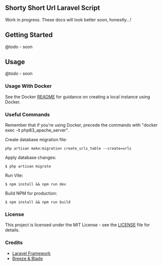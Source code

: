 ## Shorty Short Url Laravel Script

Work in progress. These docs will look better soon, honestly...!

## Getting Started

@todo - soon

## Usage

@todo - soon

### Usage With Docker

See the Docker [README](./docker/README.md) for guidance on creating a local instance using Docker.

### Useful Commands

Remember that if you're using Docker, precede the commands with "docker exec -it php83_apache_server".

Create database migration file:
```
php artisan make:migration create_urls_table --create=urls
```

Apply database changes:
```
$ php artisan migrate
```

Run Vite:
```
$ npm install && npm run dev
```

Build NPM for production:
```
$ npm install && npm run build
```

### License

This project is licensed under the MIT License - see the [LICENSE](./LICENSE.md) file for details.

### Credits

- [Laravel Framework](https://laravel.com/)
- [Breeze & Blade](https://github.com/laravel/breeze)
